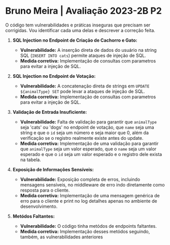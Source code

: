 # Bruno Meira | Avaliação 2023-2B P2

O código tem vulnerabilidades e práticas inseguras que precisam ser corrigidas. Vou identificar cada uma delas e descrever a correção feita.

1. **SQL Injection no Endpoint de Criação de Cachorro e Gato:**
   - **Vulnerabilidade:** A inserção direta de dados do usuário na string SQL (`INSERT INTO cats`) permite ataques de injeção de SQL.
   - **Medida corretiva:** Implementação de consultas com parametros para evitar a injeção de SQL.

2. **SQL Injection no Endpoint de Votação:**
   - **Vulnerabilidade:** A concatenação direta de strings em `UPDATE ${animalType} SET` pode levar a ataques de injeção de SQL.
   - **Medida corretiva:** Implementação de consultas com parametros para evitar a injeção de SQL.

3. **Validação de Entrada Insuficiente:**
   - **Vulnerabilidade:** Falta de validação para garantir que `animalType` seja 'cats' ou 'dogs' no endpoint de votação, que `name` seja uma string e que o `id` seja um número e seja maior que 0, além da verificação se o registro realmente existe antes do update.
   - **Medida corretiva:** Implementação de uma validação para garantir que `animalType` seja um valor esperado, que o `name` seja um valor esperado e que o `id` seja um valor esperado e o registro dele exista na tabela.

4. **Exposição de Informações Sensíveis:**
   - **Vulnerabilidade:** Exposição completa de erros, incluindo mensagens sensíveis, no middleware de erro indo diretamente como resposta para o cliente.
   - **Medida corretiva:** Implementação de uma mensagem genérica de erro para o cliente e print no log detalhes apenas no ambiente de desenvolvimento.

5. **Metódos Faltantes:**
   - **Vulnerabilidade:** O código tinha metódos de endpoints faltantes.
   - **Medida corretiva:** Implementação desses metódos seguindo, também, as vulnerabilidades anteriores 
